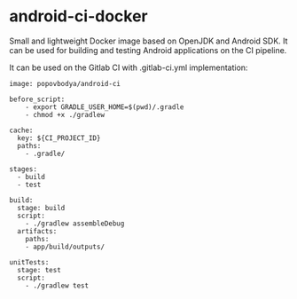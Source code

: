 # android-ci-docker

Small and lightweight Docker image based on OpenJDK and Android SDK. 
It can be used for building and testing Android applications on the CI pipeline.

It can be used on the Gitlab CI with .gitlab-ci.yml implementation: 
```
image: popovbodya/android-ci

before_script:
    - export GRADLE_USER_HOME=$(pwd)/.gradle
    - chmod +x ./gradlew
    
cache:
  key: ${CI_PROJECT_ID}
  paths:
    - .gradle/

stages:
  - build
  - test

build:
  stage: build
  script:
    - ./gradlew assembleDebug
  artifacts:
    paths:
    - app/build/outputs/

unitTests:
  stage: test
  script:
    - ./gradlew test
```
